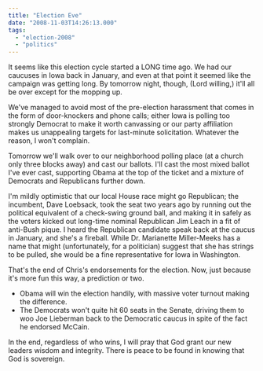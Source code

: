 ```yaml
---
title: "Election Eve"
date: "2008-11-03T14:26:13.000"
tags: 
  - "election-2008"
  - "politics"
---
```


It seems like this election cycle started a LONG time ago. We had our caucuses in Iowa back in January, and even at that point it seemed like the campaign was getting long. By tomorrow night, though, (Lord willing,) it'll all be over except for the mopping up.

We've managed to avoid most of the pre-election harassment that comes in the form of door-knockers and phone calls; either Iowa is polling too strongly Democrat to make it worth canvassing or our party affiliation makes us unappealing targets for last-minute solicitation. Whatever the reason, I won't complain.

Tomorrow we'll walk over to our neighborhood polling place (at a church only three blocks away) and cast our ballots. I'll cast the most mixed ballot I've ever cast, supporting Obama at the top of the ticket and a mixture of Democrats and Republicans further down.

I'm mildly optimistic that our local House race might go Republican; the incumbent, Dave Loebsack, took the seat two years ago by running out the political equivalent of a check-swing ground ball, and making it in safely as the voters kicked out long-time nominal Republican Jim Leach in a fit of anti-Bush pique. I heard the Republican candidate speak back at the caucus in January, and she's a fireball. While Dr. Marianette Miller-Meeks has a name that might (unfortunately, for a politician) suggest that she has strings to be pulled, she would be a fine representative for Iowa in Washington.

That's the end of Chris's endorsements for the election. Now, just because it's more fun this way, a prediction or two.

- Obama will win the election handily, with massive voter turnout making the difference.
- The Democrats won't quite hit 60 seats in the Senate, driving them to woo Joe Lieberman back to the Democratic caucus in spite of the fact he endorsed McCain.

In the end, regardless of who wins, I will pray that God grant our new leaders wisdom and integrity. There is peace to be found in knowing that God is sovereign.
